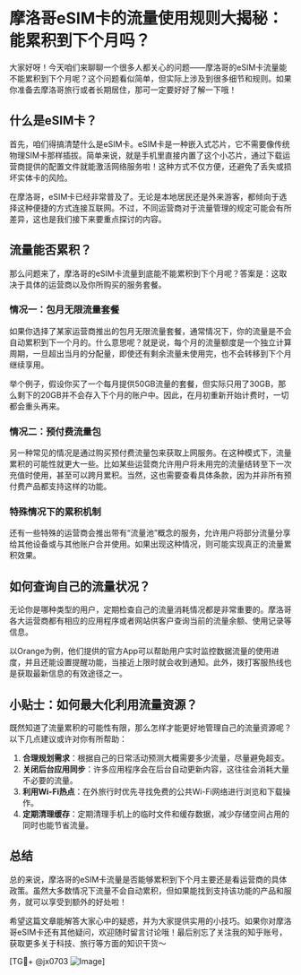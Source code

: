 # 摩洛哥eSIM卡的流量使用规则大揭秘：能累积到下个月吗？

大家好呀！今天咱们来聊聊一个很多人都关心的问题——摩洛哥的eSIM卡流量能不能累积到下个月呢？这个问题看似简单，但实际上涉及到很多细节和规则。如果你准备去摩洛哥旅行或者长期居住，那可一定要好好了解一下哦！

## 什么是eSIM卡？

首先，咱们得搞清楚什么是eSIM卡。eSIM卡是一种嵌入式芯片，它不需要像传统物理SIM卡那样插拔。简单来说，就是手机里直接内置了这个小芯片，通过下载运营商提供的配置文件就能激活网络服务啦！这种方式不仅方便，还避免了丢失或损坏实体卡的风险。

在摩洛哥，eSIM卡已经非常普及了。无论是本地居民还是外来游客，都倾向于选择这种便捷的方式连接互联网。不过，不同运营商对于流量管理的规定可能会有所差异，这也是我们接下来要重点探讨的内容。

## 流量能否累积？

那么问题来了，摩洛哥的eSIM卡流量到底能不能累积到下个月呢？答案是：这取决于具体的运营商以及你所购买的服务套餐。

### 情况一：包月无限流量套餐

如果你选择了某家运营商推出的包月无限流量套餐，通常情况下，你的流量是不会自动累积到下一个月的。什么意思呢？就是说，每个月的流量额度是一个独立计算周期，一旦超出当月的分配量，即使还有剩余流量未使用完，也不会转移到下个月继续享用。

举个例子，假设你买了一个每月提供50GB流量的套餐，但实际只用了30GB，那么剩下的20GB并不会存入下个月的账户中。因此，在月初重新开始计费时，一切都会重头再来。

### 情况二：预付费流量包

另一种常见的情况是通过购买预付费流量包来获取上网服务。在这种模式下，流量累积的可能性就更大一些。比如某些运营商允许用户将未用完的流量结转至下一次充值时使用，甚至可以跨月累积。当然，这也需要查看具体条款，因为并非所有预付费产品都支持这样的功能。

### 特殊情况下的累积机制

还有一些特殊的运营商会推出带有“流量池”概念的服务，允许用户将部分流量分享给其他设备或与其他账户合并使用。如果出现这种情况，则可能实现真正的流量累积效果。

## 如何查询自己的流量状况？

无论你是哪种类型的用户，定期检查自己的流量消耗情况都是非常重要的。摩洛哥各大运营商都有相应的应用程序或者网站供客户查询当前的流量余额、使用记录等信息。

以Orange为例，他们提供的官方App可以帮助用户实时监控数据流量的使用进度，并且还能设置提醒功能，当接近上限时就会收到通知。此外，拨打客服热线也是获取最新信息的有效途径之一。

## 小贴士：如何最大化利用流量资源？

既然知道了流量累积的可能性有限，那么怎样才能更好地管理自己的流量资源呢？以下几点建议或许对你有所帮助：

1. **合理规划需求**：根据自己的日常活动预测大概需要多少流量，尽量避免超支。
2. **关闭后台应用同步**：许多应用程序会在后台自动更新内容，这往往会消耗大量不必要的流量。
3. **利用Wi-Fi热点**：在外旅行时优先寻找免费的公共Wi-Fi网络进行浏览和下载操作。
4. **定期清理缓存**：定期清理手机上的临时文件和缓存数据，减少存储空间占用的同时也能节省流量。

## 总结

总的来说，摩洛哥的eSIM卡流量是否能够累积到下个月主要还是看运营商的具体政策。虽然大多数情况下流量不会自动累积，但如果能找到支持该功能的产品和服务，就可以享受到额外的好处啦！

希望这篇文章能解答大家心中的疑惑，并为大家提供实用的小技巧。如果你对摩洛哥eSIM卡还有其他疑问，欢迎随时留言讨论哦！最后别忘了关注我的知乎账号，获取更多关于科技、旅行等方面的知识干货～

[TG💪+ @jx0703 ![Image](https://github.com/user-attachments/assets/dbca1d08-cadb-493c-b0ec-ad6f7a83f270)]